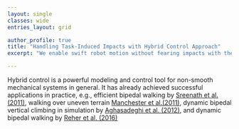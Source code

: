 ```yaml
---
layout: single 
classes: wide
entries_layout: grid

author_profile: true 
title: "Handling Task-Induced Impacts with Hybrid Control Approach"
excerpt: "We enable swift robot motion without fearing impacts with the environment. For instance in a box manipulation task, the robot does not need to stop or use close-to-zero velocity to establish contacts <br/><img src='/images/box-grabbing-crop.png'>"

---
```


Hybrid control is a powerful modeling and control tool for non-smooth mechanical systems in general. It has already achieved successful applications in practice, e.g., efficient bipedal walking by [Sreenath et al. (2011)](http://ece.umich.edu/faculty/grizzle/papers/MABEL_CompliantHZDWalking2010.pdf), walking over uneven terrain [Manchester et al.(2011)](https://dspace.mit.edu/bitstream/handle/1721.1/62544/Tedrake_Stable%20dynamic.pdf?sequence=1&isAllowed=y), dynamic bipedal vertical climbing in simulation by [Aghasadeghi et al. (2012)](https://ieeexplore.ieee.org/abstract/document/6225259/), and dynamic bipedal walking by [Reher et al. (2016)](https://aragorn.library.gatech.edu/bitstream/handle/1853/55476/ICRA2016_DURUS.pdf?sequence=1&isAllowed=y)




